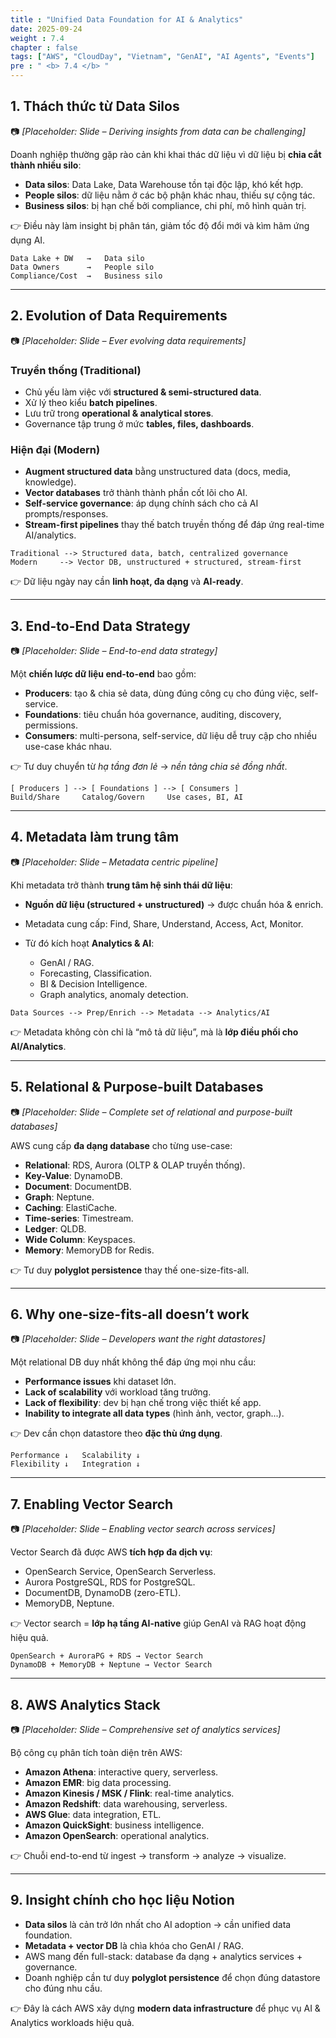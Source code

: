 ```yaml
---
title : "Unified Data Foundation for AI & Analytics"
date: 2025-09-24
weight : 7.4
chapter : false
tags: ["AWS", "CloudDay", "Vietnam", "GenAI", "AI Agents", "Events"]
pre : " <b> 7.4 </b> "
---
```


## 1. Thách thức từ Data Silos

📷 *\[Placeholder: Slide – Deriving insights from data can be challenging]*

Doanh nghiệp thường gặp rào cản khi khai thác dữ liệu vì dữ liệu bị **chia cắt thành nhiều silo**:

* **Data silos**: Data Lake, Data Warehouse tồn tại độc lập, khó kết hợp.
* **People silos**: dữ liệu nằm ở các bộ phận khác nhau, thiếu sự cộng tác.
* **Business silos**: bị hạn chế bởi compliance, chi phí, mô hình quản trị.

👉 Điều này làm insight bị phân tán, giảm tốc độ đổi mới và kìm hãm ứng dụng AI.

```cli
Data Lake + DW   →   Data silo
Data Owners      →   People silo
Compliance/Cost  →   Business silo
```

---

## 2. Evolution of Data Requirements

📷 *\[Placeholder: Slide – Ever evolving data requirements]*

### Truyền thống (Traditional)

* Chủ yếu làm việc với **structured & semi-structured data**.
* Xử lý theo kiểu **batch pipelines**.
* Lưu trữ trong **operational & analytical stores**.
* Governance tập trung ở mức **tables, files, dashboards**.

### Hiện đại (Modern)

* **Augment structured data** bằng unstructured data (docs, media, knowledge).
* **Vector databases** trở thành thành phần cốt lõi cho AI.
* **Self-service governance**: áp dụng chính sách cho cả AI prompts/responses.
* **Stream-first pipelines** thay thế batch truyền thống để đáp ứng real-time AI/analytics.

```cli
Traditional --> Structured data, batch, centralized governance
Modern     --> Vector DB, unstructured + structured, stream-first
```

👉 Dữ liệu ngày nay cần **linh hoạt, đa dạng** và **AI-ready**.

---

## 3. End-to-End Data Strategy

📷 *\[Placeholder: Slide – End-to-end data strategy]*

Một **chiến lược dữ liệu end-to-end** bao gồm:

* **Producers**: tạo & chia sẻ data, dùng đúng công cụ cho đúng việc, self-service.
* **Foundations**: tiêu chuẩn hóa governance, auditing, discovery, permissions.
* **Consumers**: multi-persona, self-service, dữ liệu dễ truy cập cho nhiều use-case khác nhau.

👉 Tư duy chuyển từ *hạ tầng đơn lẻ* → *nền tảng chia sẻ đồng nhất*.

```cli
[ Producers ] --> [ Foundations ] --> [ Consumers ]
Build/Share     Catalog/Govern     Use cases, BI, AI
```

---

## 4. Metadata làm trung tâm

📷 *\[Placeholder: Slide – Metadata centric pipeline]*

Khi metadata trở thành **trung tâm hệ sinh thái dữ liệu**:

* **Nguồn dữ liệu (structured + unstructured)** → được chuẩn hóa & enrich.
* Metadata cung cấp: Find, Share, Understand, Access, Act, Monitor.
* Từ đó kích hoạt **Analytics & AI**:

  * GenAI / RAG.
  * Forecasting, Classification.
  * BI & Decision Intelligence.
  * Graph analytics, anomaly detection.

```cli
Data Sources --> Prep/Enrich --> Metadata --> Analytics/AI
```

👉 Metadata không còn chỉ là “mô tả dữ liệu”, mà là **lớp điều phối cho AI/Analytics**.

---

## 5. Relational & Purpose-built Databases

📷 *\[Placeholder: Slide – Complete set of relational and purpose-built databases]*

AWS cung cấp **đa dạng database** cho từng use-case:

* **Relational**: RDS, Aurora (OLTP & OLAP truyền thống).
* **Key-Value**: DynamoDB.
* **Document**: DocumentDB.
* **Graph**: Neptune.
* **Caching**: ElastiCache.
* **Time-series**: Timestream.
* **Ledger**: QLDB.
* **Wide Column**: Keyspaces.
* **Memory**: MemoryDB for Redis.

👉 Tư duy **polyglot persistence** thay thế one-size-fits-all.

---

## 6. Why one-size-fits-all doesn’t work

📷 *\[Placeholder: Slide – Developers want the right datastores]*

Một relational DB duy nhất không thể đáp ứng mọi nhu cầu:

* **Performance issues** khi dataset lớn.
* **Lack of scalability** với workload tăng trưởng.
* **Lack of flexibility**: dev bị hạn chế trong việc thiết kế app.
* **Inability to integrate all data types** (hình ảnh, vector, graph...).

👉 Dev cần chọn datastore theo **đặc thù ứng dụng**.

```cli
Performance ↓   Scalability ↓
Flexibility ↓   Integration ↓
```

---

## 7. Enabling Vector Search

📷 *\[Placeholder: Slide – Enabling vector search across services]*

Vector Search đã được AWS **tích hợp đa dịch vụ**:

* OpenSearch Service, OpenSearch Serverless.
* Aurora PostgreSQL, RDS for PostgreSQL.
* DocumentDB, DynamoDB (zero-ETL).
* MemoryDB, Neptune.

👉 Vector search = **lớp hạ tầng AI-native** giúp GenAI và RAG hoạt động hiệu quả.

```cli
OpenSearch + AuroraPG + RDS → Vector Search
DynamoDB + MemoryDB + Neptune → Vector Search
```

---

## 8. AWS Analytics Stack

📷 *\[Placeholder: Slide – Comprehensive set of analytics services]*

Bộ công cụ phân tích toàn diện trên AWS:

* **Amazon Athena**: interactive query, serverless.
* **Amazon EMR**: big data processing.
* **Amazon Kinesis / MSK / Flink**: real-time analytics.
* **Amazon Redshift**: data warehousing, serverless.
* **AWS Glue**: data integration, ETL.
* **Amazon QuickSight**: business intelligence.
* **Amazon OpenSearch**: operational analytics.

👉 Chuỗi end-to-end từ ingest → transform → analyze → visualize.

---

## 9. Insight chính cho học liệu Notion

* **Data silos** là cản trở lớn nhất cho AI adoption → cần unified data foundation.
* **Metadata + vector DB** là chìa khóa cho GenAI / RAG.
* AWS mang đến full-stack: database đa dạng + analytics services + governance.
* Doanh nghiệp cần tư duy **polyglot persistence** để chọn đúng datastore cho đúng nhu cầu.

👉 Đây là cách AWS xây dựng **modern data infrastructure** để phục vụ AI & Analytics workloads hiệu quả.
